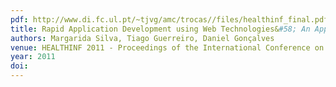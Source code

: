 ```yaml
---
pdf: http://www.di.fc.ul.pt/~tjvg/amc/trocas//files/healthinf_final.pdf
title: Rapid Application Development using Web Technologies&#58; An Application to Communicative Competence Promotion of Children with ASD
authors: Margarida Silva, Tiago Guerreiro, Daniel Gonçalves
venue: HEALTHINF 2011 - Proceedings of the International Conference on Health Informatics. Rome, Italy, January, 2011
year: 2011
doi: 
---
```

